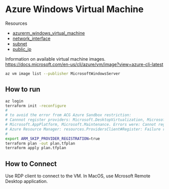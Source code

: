 # Azure Windows Virtual Machine
Resources
* [azurerm_windows_virtual_machine](https://registry.terraform.io/providers/hashicorp/azurerm/latest/docs/resources/windows_virtual_machine)
* [network_interface](https://registry.terraform.io/providers/hashicorp/azurerm/latest/docs/resources/network_interface)
* [subnet](https://registry.terraform.io/providers/hashicorp/azurerm/latest/docs/resources/subnet)
* [public_ip](https://registry.terraform.io/providers/hashicorp/azurerm/latest/docs/resources/public_ip)

Information on available virtual machine images.
https://docs.microsoft.com/en-us/cli/azure/vm/image?view=azure-cli-latest

```bash
az vm image list --publisher MicrosoftWindowsServer
```

## How to run
```bash
az login
terraform init -reconfigure
#
# to avoid the error from ACG Azure Sandbox restriction:
# Cannnot register providers: Microsoft.DesktopVirtualization, Microsoft.AVS, Microsoft.StoragePool, Microsoft.DataProtection
# Microsoft.AppPlatform, Microsoft.Maintenance. Errors were: Cannot register provider Microsoft.DesktopVirtualization with
# Azure Resource Manager: resources.ProvidersClient#Register: Failure responding to request: StatusCode=403 
# 
export ARM_SKIP_PROVIDER_REGISTRATION=true
terraform plan -out plan.tfplan
terraform apply plan.tfplan
```

## How to Connect
Use RDP client to connect to the VM.
In MacOS, use Mcrosoft Remote Desktop application.
